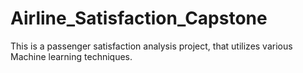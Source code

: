 # Airline_Satisfaction_Capstone
This is a passenger satisfaction analysis project, that utilizes various Machine learning techniques.
